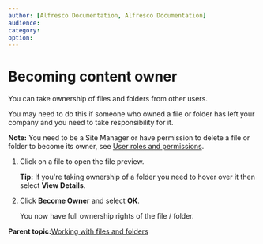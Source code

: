 ```yaml
---
author: [Alfresco Documentation, Alfresco Documentation]
audience: 
category: 
option: 
---
```


# Becoming content owner

You can take ownership of files and folders from other users.

You may need to do this if someone who owned a file or folder has left your company and you need to take responsibility for it.

**Note:** You need to be a Site Manager or have permission to delete a file or folder to become its owner, see [User roles and permissions](../references/permissions_share.md).

1.  Click on a file to open the file preview.

    **Tip:** If you're taking ownership of a folder you need to hover over it then select **View Details**.

2.  Click **Become Owner** and select **OK**.

    You now have full ownership rights of the file / folder.


**Parent topic:**[Working with files and folders](../concepts/library-items-individual.md)

